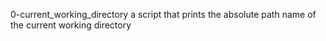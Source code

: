 0-current_working_directory
a script that prints the absolute path name of the current working directory
